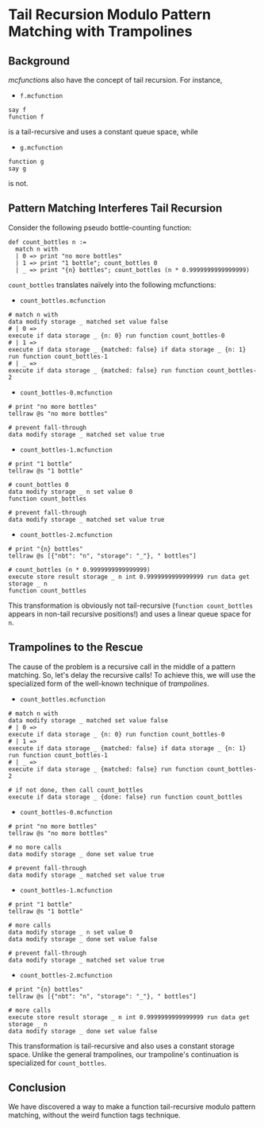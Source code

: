 # Tail Recursion Modulo Pattern Matching with Trampolines

## Background

*mcfunction*s also have the concept of tail recursion.
For instance,

- `f.mcfunction`
```mcfunction
say f
function f
```

is a tail-recursive and uses a constant queue space, while

- `g.mcfunction`
```mcfunction
function g
say g
```

is not.

## Pattern Matching Interferes Tail Recursion

Consider the following pseudo bottle-counting function:

```lean
def count_bottles n :=
  match n with
  | 0 => print "no more bottles"
  | 1 => print "1 bottle"; count_bottles 0
  | _ => print "{n} bottles"; count_bottles (n * 0.9999999999999999)
```

`count_bottles` translates naïvely into the following mcfunctions:

- `count_bottles.mcfunction`
```mcfunction
# match n with
data modify storage _ matched set value false
# | 0 =>
execute if data storage _ {n: 0} run function count_bottles-0
# | 1 =>
execute if data storage _ {matched: false} if data storage _ {n: 1} run function count_bottles-1
# | _ =>
execute if data storage _ {matched: false} run function count_bottles-2
```
- `count_bottles-0.mcfunction`
```mcfunction
# print "no more bottles"
tellraw @s "no more bottles"

# prevent fall-through
data modify storage _ matched set value true
```
- `count_bottles-1.mcfunction`
```mcfunction
# print "1 bottle"
tellraw @s "1 bottle"

# count_bottles 0
data modify storage _ n set value 0
function count_bottles

# prevent fall-through
data modify storage _ matched set value true
```
- `count_bottles-2.mcfunction`
```mcfunction
# print "{n} bottles"
tellraw @s [{"nbt": "n", "storage": "_"}, " bottles"]

# count_bottles (n * 0.9999999999999999)
execute store result storage _ n int 0.9999999999999999 run data get storage _ n
function count_bottles
```

This transformation is obviously not tail-recursive (`function count_bottles` appears in non-tail recursive positions!) and uses a linear queue space for `n`.

## Trampolines to the Rescue

The cause of the problem is a recursive call in the middle of a pattern matching.
So, let's delay the recursive calls!
To achieve this, we will use the specialized form of the well-known technique of *trampolines*.

- `count_bottles.mcfunction`
```mcfunction
# match n with
data modify storage _ matched set value false
# | 0 =>
execute if data storage _ {n: 0} run function count_bottles-0
# | 1 =>
execute if data storage _ {matched: false} if data storage _ {n: 1} run function count_bottles-1
# | _ =>
execute if data storage _ {matched: false} run function count_bottles-2

# if not done, then call count_bottles
execute if data storage _ {done: false} run function count_bottles
```
- `count_bottles-0.mcfunction`
```mcfunction
# print "no more bottles"
tellraw @s "no more bottles"

# no more calls
data modify storage _ done set value true

# prevent fall-through
data modify storage _ matched set value true
```
- `count_bottles-1.mcfunction`
```mcfunction
# print "1 bottle"
tellraw @s "1 bottle"

# more calls
data modify storage _ n set value 0
data modify storage _ done set value false

# prevent fall-through
data modify storage _ matched set value true
```
- `count_bottles-2.mcfunction`
```mcfunction
# print "{n} bottles"
tellraw @s [{"nbt": "n", "storage": "_"}, " bottles"]

# more calls
execute store result storage _ n int 0.9999999999999999 run data get storage _ n
data modify storage _ done set value false
```

This transformation is tail-recursive and also uses a constant storage space.
Unlike the general trampolines, our trampoline's continuation is specialized for `count_bottles`.

## Conclusion

We have discovered a way to make a function tail-recursive modulo pattern matching, without the weird function tags technique.
